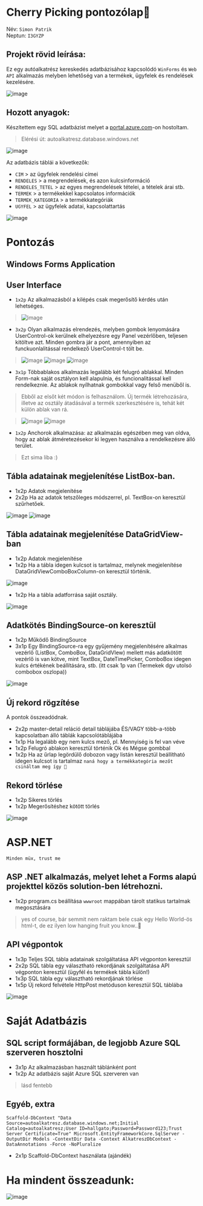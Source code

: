 # Cherry Picking pontozólap🍒
Név: `Simon Patrik`  
Neptun: `I3GYZP`

## Projekt rövid leírása:
Ez egy autóalkatrész kereskedés adatbázisához kapcsolódó `WinForms` és `Web API` alkalmazás melyben lehetőség van a termékek, ügyfelek és rendelések kezelésére.

![image](https://github.com/user-attachments/assets/33a0cefc-f7fc-441c-8b00-dfd5a34f97d1)

## Hozott anyagok:
Készítettem egy SQL adatbázist melyet a [portal.azure.com](http://portal.azure.com/)-on hostoltam.  
> Elérési út: autoalkatresz.database.windows.net

![image](https://github.com/user-attachments/assets/4ee58dcd-7b90-4d77-8fe1-fdd105f0bbe8)

Az adatbázis táblái a következők:
- `CIM` > az ügyfelek rendelési címei
- `RENDELES` > a megrendelések, és azon kulcsinformáció
- `RENDELES_TETEL` > az egyes megrendelések tételei, a tételek árai stb.
- `TERMEK` > a termékekkel kapcsolatos információk
- `TERMEK_KATEGORIA` > a termékkategóriák
- `UGYFEL` > az ügyfelek adatai, kapcsolattartás

![image](https://github.com/user-attachments/assets/0123218e-0678-402f-aa5d-450912198741)

# Pontozás

## Windows Forms Application
## User Interface
-	`1x2p` Az alkalmazásból a kilépés csak megerősítő kérdés után lehetséges.

> ![image](https://github.com/user-attachments/assets/bdc200c8-77fe-48dd-ad5f-b24b569a7c32)

-	`3x2p` Olyan alkalmazás elrendezés, melyben gombok lenyomására UserControl-ok kerülnek elhelyezésre egy Panel vezérlőben, teljesen kitöltve azt. Minden gombra jár a pont, amennyiben az funckuonlalitással rendelkező UserControl-t tölt be.

> ![image](https://github.com/user-attachments/assets/ac4e9a86-3970-4db2-a7ac-53200dcf92b6)
![image](https://github.com/user-attachments/assets/708a2861-4d7c-4ac0-850d-6dca98317d9d)
![image](https://github.com/user-attachments/assets/c7c34a10-ca22-4599-b200-605656e5f084)

-	`3x1p` Többablakos alkalmazás legalább két felugró ablakkal. Minden Form-nak saját osztályon kell alapulnia, és funcionalitással kell rendelkeznie. Az ablakok nyílhatnak gombokkal vagy felső menüből is.
> Ebből az elsőt két módon is felhasználom. Új termék létrehozására, illetve az osztály átadásával a termék szerkesztésére is, tehát két külön ablak van rá.

> ![image](https://github.com/user-attachments/assets/70d2c783-3b54-4a50-a7c0-e55e93765344) ![image](https://github.com/user-attachments/assets/76cd126c-3dd8-4d45-8c24-51a5267bd7ea)

-	`1x2p` Anchorok alkalmazása: az alkalmazás egészében meg van oldva, hogy az ablak átméretezésekor ki legyen használva a rendelkezésre álló terület.
> Ezt sima liba :)

## Tábla adatainak megjelenítése ListBox-ban.
- 1x2p Adatok megjelenítése
- 2x2p Ha az adatok tetszőleges módszerrel, pl. TextBox-on keresztül szűrhetőek.

![image](https://github.com/user-attachments/assets/0413a2d6-7deb-4f1c-9754-6be2aef93314)
![image](https://github.com/user-attachments/assets/5bf8e5c4-981a-49c7-a4a6-f46185dfd482)

## Tábla adatainak megjelenítése DataGridView-ban
-	1x2p Adatok megjelenítése
-	1x2p Ha a tábla idegen kulcsot is tartalmaz, melynek megjelenítése DataGridViewComboBoxColumn-on keresztül történik.

![image](https://github.com/user-attachments/assets/9de7abf5-aa94-4c76-a9cb-3b186d7449a9)

-	1x2p Ha a tábla adatforrása saját osztály.

![image](https://github.com/user-attachments/assets/197c2773-3454-4e5c-9f9c-e1743f3366d7)

## Adatkötés BindingSource-on keresztül
-	1x2p Működő BindingSource
-	3x1p Egy BindingSource-ra egy gyűjemény megjelenítésére alkalmas vezérlő (ListBox, ComboBox, DataGridVIew) mellett más adatkötött vezérlő is van kötve, mint TextBox, DateTimePicker, ComboBox idegen kulcs értékének beállítására, stb. (itt csak 1p van (Termekek dgv utolsó combobox oszlopa))

![image](https://github.com/user-attachments/assets/2a6d3c31-33c8-4178-ac23-9be6a2315cec)

## Új rekord rögzítése
A pontok összeadódnak.
-	2x2p master-detail reláció detail táblájába ÉS/VAGY több-a-több kapcsolatban álló táblák kapcsolótáblájába
-	1x1p Ha legalább egy nem kulcs mező, pl. Mennyiség is fel van véve
-	1x2p Felugró ablakon keresztül történik Ok és Mégse gombbal
-	1x2p Ha az űrlap legördülő dobozon vagy listán keresztül beállítható idegen kulcsot is tartalmaz `naná hogy a termékkategória mezőt csináltam meg így 👀`

## Rekord törlése
-	1x2p Sikeres törlés
-	1x2p Megerősítéshez kötött törlés

![image](https://github.com/user-attachments/assets/c289a315-5ec1-435f-9774-e648714defd3)

# ASP.NET
	Minden müx, trust me

## ASP .NET alkalmazás, melyet lehet a Forms alapú projekttel közös solution-ben létrehozni.
-	1x2p program.cs beállítása `wwwroot` mappában tárolt statikus tartalmak megosztására
> yes of course, bár semmit nem raktam bele csak egy Hello World-ös html-t, de ez ilyen low hanging fruit you know..👀

## API végpontok
-	1x3p Teljes SQL tábla adatainak szolgáltatása API végponton keresztül
-	2x2p SQL tábla egy választható rekordjának szolgáltatása API végponton keresztül (ügyfél és termékek tábla külön!)
-	1x3p SQL tábla egy választható rekordjának törlése
-	1x5p Új rekord felvétele HttpPost metóduson keresztül SQL táblába

![image](https://github.com/user-attachments/assets/2fc35829-7a17-46f9-9508-173f2f55aedc)

# Saját Adatbázis

## SQL script formájában, de legjobb Azure SQL szerveren hosztolni
-	3x1p Az alkalmazásban használt táblánként pont
-	1x2p Az adatbázis saját Azure SQL szerveren van

> lásd fentebb

## Egyéb, extra
	Scaffold-DbContext "Data Source=autoalkatresz.database.windows.net;Initial Catalog=autoalkatresz;User ID=hallgato;Password=Password123;Trust Server Certificate=True" Microsoft.EntityFrameworkCore.SqlServer -OutputDir Models -ContextDir Data -Context AlkatreszDbContext -DataAnnotations -Force -NoPluralize
-	2x1p Scaffold-DbContext használata (ajándék)

# Ha mindent összeadunk:

![image](https://github.com/user-attachments/assets/264039e4-b367-479c-9e8e-a03fef21c9d2)

